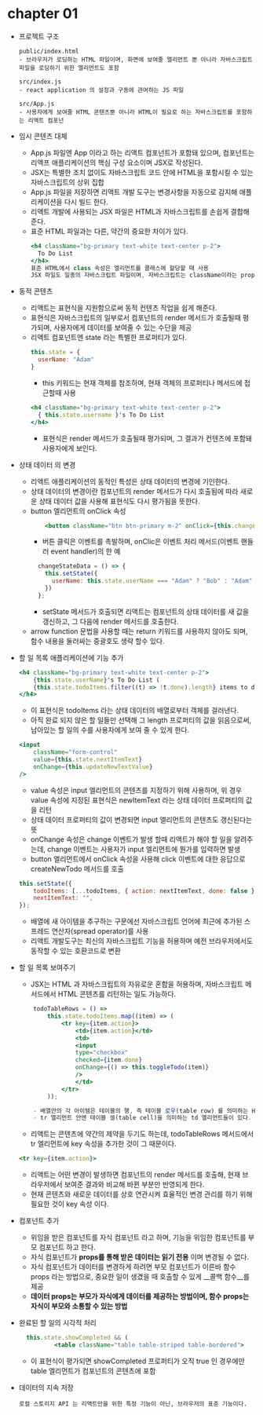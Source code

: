 # chapter 01
- 프로젝트 구조
   ```
  public/index.html
  - 브라우저가 로딩하는 HTML 파일이며, 화면에 보여줄 엘리먼트 뿐 아니라 자바스크립트 파일을 로딩하기 위한 엘리먼트도 포함
  
  src/index.js
  - react application 의 설정과 구동에 관여하는 JS 파일
  
  src/App.js
  - 사용자에게 보여줄 HTML 콘텐츠뿐 아니라 HTML이 필요로 하는 자바스크립트를 포함하는 리액트 컴포넌
   ``` 
- 임시 콘텐츠 대체
    - App.js 파일엔 App 이라고 하는 리액트 컴포넌트가 포함돼 있으며, 컴포넌트는 리액프 애플리케이션의 핵심 구성 요소이며 JSX로 작성된다.
    - JSX는 특별한 조치 없이도 자바스크립트 코드 안에 HTML을 포함시킬 수 있는 자바스크립트의 상위 집합
    - App.js 파일을 저장하면 리액트 개발 도구는 변경사항을 자동으로 감지해 애플리케이션을 다시 빌드 한다.
    - 리액트 개발에 사용되는 JSX 파일은 HTML과 자바스크립트를 손쉽게 결합해준다.
    - 표준 HTML 파일과는 다른, 약간의 중요한 차이가 있다.
        ```jsx
        <h4 className="bg-primary text-white text-center p-2">
          To Do List
        </h4>
        표준 HTML에서 class 속성은 엘리먼트를 클래스에 할당할 때 사용
        JSX 파일도 일종의 자바스크립트 파일이며, 자바스크립트는 className이라는 property로 클래스를 설정!!!
        ```
- 동적 콘텐츠
    - 리액트는 표현식을 지원함으로써 동적 컨텐츠 작업을 쉽게 해준다.
    - 표현식은 자바스크립트의 일부로서 컴포넌트의 render 메서드가 호출될때 평가되며, 사용자에게 데이터를 보여줄 수 있는 수단을 제공
    - 리액트 컴포넌트엔 state 라는 특별한 프로퍼티가 있다.
        ```jsx
        this.state = {
          userName: "Adam"
        }   
        ```
        - this 키워드는 현재 객체를 참조하며, 현재 객체의 프로퍼티나 메서드에 접근할때 사용
        ```jsx
        <h4 className="bg-primary text-white text-center p-2">
          { this.state.username }'s To Do List
        </h4>
        ```   
        - 표현식은 render 메서드가 호출될때 평가되며, 그 결과가 컨텐츠에 포함돼 사용자에게 보인다.

- 상태 데이터 의 변경
    - 리액트 애플리케이션의 동적인 특성은 상태 데이터의 변경에 기인한다.
    - 상태 데이터의 변경이란 컴포넌트의 render 메서드가 다시 호출됨에 따라 새로운 상태 데이터 값을 사용해 표현식도 다시 평가됨을 뜻한다.
    - button 엘리먼트의 onClick 속성
        ```jsx
            <button className="btn btn-primary m-2" onClick={this.changeStateData}>Change</button>
        ```
        - 버튼 클릭은 이벤트를 촉발하며, onClic은 이벤트 처리 메서드(이벤트 핸들러 event handler)의 한 예
        ```jsx
          changeStateData = () => {
            this.setState({
              userName: this.state.userName === "Adam" ? "Bob" : "Adam"
            })
          };
        ```
        - setState 메서드가 호출되면 리액트는 컴포넌트의 상태 데이터를 새 값을 갱신하고, 그 다음에 render 메서드를 호출한다.
    - arrow function 문법을 사용할 때는 return 키워드를 사용하지 않아도 되며, 함수 내용을 둘러싸는 중괄호도 생략 할수 있다.
    
- 할 일 목록 애플리케이션에 기능 추가
    ```jsx
    <h4 className="bg-primary text-white text-center p-2">
        {this.state.userName}'s To Do List (
        {this.state.todoItems.filter((t) => !t.done).length} items to do)
    </h4>
    ```
    - 이 표현식은 todoItems 라는 상태 데이터의 배열로부터 객체를 걸러낸다.
    - 아직 완료 되지 않은 할 일들만 선택해 그 length 프로퍼티의 값을 읽음으로써, 남아있는 할 일의 수를 사용자에게 보여 줄 수 있게 한다.
    ```jsx
    <input
        className="form-control"
        value={this.state.nextItemText}
        onChange={this.updateNewTextValue}
    />
    ```
    - value 속성은 input 엘리먼트의 콘텐츠를 지정하기 위해 사용하며, 위 경우 value 속성에 지정된 표현식은 newItemText 라는 상태 데이터 프로퍼티의 값을  리턴
    - 상태 데이터 프로퍼티의 값이 변경되면 input 엘리먼트의 콘텐츠도 갱신된다는 뜻
    - onChange 속성은 change 이벤트가 발생 할때 리액트가 해야 할 일을 알려주는데, change 이벤트는 사용자가 input 엘리먼트에 뭔가를 입력하면 발생
    - button 엘리먼트에서 onClick 속성을 사용해 click 이벤트에 대한 응답으로 createNewTodo 메서드를 호출
    ```jsx
    this.setState({
        todoItems: [...todoItems, { action: nextItemText, done: false }],
        nextItemText: "",
    });
    ```
    - 배열에 새 아이템을 추구하는 구문에선 자바스크립트 언어에 최근에 추가된 스프레드 연산자(spread operator)를 사용
    - 리액트 개발도구는 최신의 자바스크립트 기능을 허용하며 예전 브라우저에서도 동작할 수 있는 호환코드로 변환
    
- 할 일 목록 보여주기
    - JSX는 HTML 과 자바스크립트의 자유로운 혼합을 허용하며, 자바스크립트 메서드에서 HTML 콘텐츠를 리턴하는 일도 가능하다.
    ```jsx
        todoTableRows = () =>
            this.state.todoItems.map((item) => (
                <tr key={item.action}>
                    <td>{item.action}</td>
                    <td>
                    <input
                    type="checkbox"
                    checked={item.done}
                    onChange={() => this.toggleTodo(item)}
                    />
                    </td>
                </tr>
            ));
  
        - 배열안의 각 아이템은 테이블의 행, 즉 테이블 로우(table row) 를 의미하는 HTML 엘리먼트인 tr에 매핑된다.
        - tr 엘리먼트 안엔 테이블 셀(table cell)을 의미하는 td 엘리먼트들이 있다.
    ```
    - 리액트는 콘텐츠에 약간의 제약을 두기도 하는데, todoTableRows 메서드에서 tr 엘리먼트에 key 속성을 추가한 것이 그 때문이다.
    ```jsx
    <tr key={item.action}>
    ```
    - 리액트는 어떤 변경이 발생하면 컴포넌트의 render 메서드를 호출해, 현재 브라우저에서 보여준 결과와 비교해 바뀐 부분만 반영되게 한다.
    - 현재 콘텐츠와 새로운 데이터를 상호 연관시켜 효율적인 변경 관리를 하기 위해 필요한 것이 key 속성 이다.

-  컴포넌트 추가
    - 위임을 받은 컴포넌트를 자식 컴포넌트 라고 하며, 기능을 위임한 컴포넌트를 부모 컴포넌트 하고 한다.
    - 자식 컴포넌트가 __props를 통해 받은 데이터는 읽기 전용__ 이며 변경될 수 없다.
    - 자식 컴포넌트가 데이터를 변경하게 하려면 부모 컴포넌트가 이른바 함수 props 라는 방법으로, 중요한 일이 생겼을 때 호출할 수 있게 __콜백 함수__를 제공
    - __데이터 props는 부모가 자식에게 데이터를 제공하는 방법이며, 함수 props는 자식이 부모와 소통할 수 있는 방법__
    
- 완료된 할 일의 시각적 처리
    ```jsx
      this.state.showCompleted && (
              <table className="table table-striped table-bordered">
    ```
    - 이 표현식이 평가되면 showCompleted 프로퍼티가 오직 true 인 경우에만 table 엘리먼트가 컴포넌트의 콘텐츠에 포함

- 데이터의 지속 저장 
    ```text
    로컬 스토리지 API 는 리액트만을 위한 특정 기능이 아닌, 브라우저의 표준 기능이다.
    ``` 